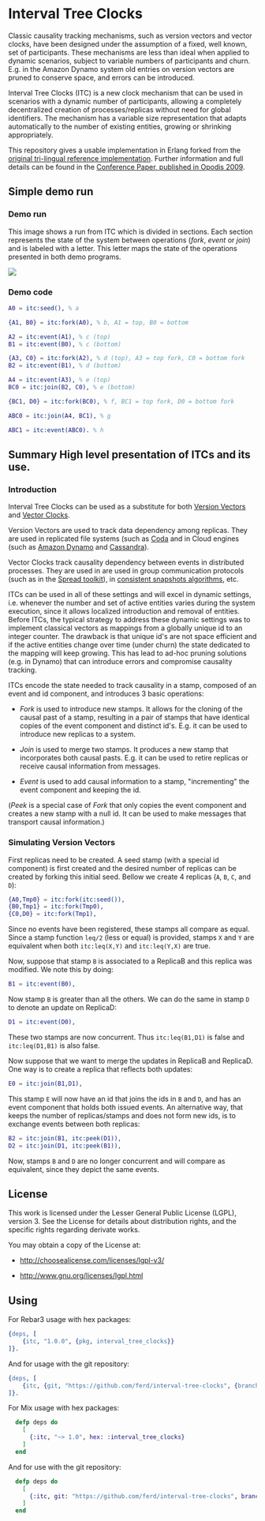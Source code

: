 # Interval Tree Clocks

Classic causality tracking mechanisms, such as version vectors and vector clocks, have been designed under the assumption of a fixed, well known, set of participants. These mechanisms are less than ideal when applied to dynamic scenarios, subject to variable numbers of participants and churn. E.g. in the Amazon Dynamo system old entries on version vectors are pruned to conserve space, and errors can be introduced.

Interval Tree Clocks (ITC) is a new clock mechanism that can be used in scenarios with a dynamic number of participants, allowing a completely decentralized creation of processes/replicas without need for global identifiers. The mechanism has a variable size representation that adapts automatically to the number of existing entities, growing or shrinking appropriately.

This repository gives a usable implementation in Erlang forked from the [original tri-lingual reference implementation](https://github.com/ricardobcl/Interval-Tree-Clocks). Further information and full details can be found in the [Conference Paper, published in Opodis 2009](http://gsd.di.uminho.pt/members/cbm/ps/itc2008.pdf).

## Simple demo run

### Demo run

This image shows a run from ITC which is divided in sections. Each section represents the state of the system between operations (_fork_, _event_ or _join_) and is labeled with a letter. This letter maps the state of the operations presented in both demo programs.

<a href="http://picasaweb.google.com/lh/photo/07P2CBMlkfauJ651E6eYpQ?feat=embedwebsite"><img src="http://lh3.ggpht.com/_tR0W8QwQsQY/S4ULQBCxDKI/AAAAAAAAAfQ/XW4C9AwOmJc/s800/execFlow.png" /></a>

### Demo code

```erlang
A0 = itc:seed(), % a

{A1, B0} = itc:fork(A0), % b, A1 = top, B0 = bottom

A2 = itc:event(A1), % c (top)
B1 = itc:event(B0), % c (bottom)

{A3, C0} = itc:fork(A2), % d (top), A3 = top fork, C0 = bottom fork
B2 = itc:event(B1), % d (bottom)

A4 = itc:event(A3), % e (top)
BC0 = itc:join(B2, C0), % e (bottom)

{BC1, D0} = itc:fork(BC0), % f, BC1 = top fork, D0 = bottom fork

ABC0 = itc:join(A4, BC1), % g

ABC1 = itc:event(ABC0). % h
```

## Summary High level presentation of ITCs and its use.

### Introduction

Interval Tree Clocks can be used as a substitute for both [Version Vectors](http://en.wikipedia.org/wiki/Version_vector) and [Vector Clocks](http://en.wikipedia.org/wiki/Vector_clock).

Version Vectors are used to track data dependency among replicas. They are used in replicated file systems (such as [Coda](http://en.wikipedia.org/wiki/Coda_(file_system)) and in Cloud engines (such as [Amazon Dynamo](http://en.wikipedia.org/wiki/Dynamo_(storage_system)) and [Cassandra](https://en.wikipedia.org/wiki/Apache_Cassandra)).

Vector Clocks track causality dependency between events in distributed processes. They are used in are used in group communication protocols (such as in the [Spread toolkit](https://en.wikipedia.org/wiki/Spread_Toolkit)), in [consistent snapshots algorithms](https://en.wikipedia.org/wiki/Snapshot_algorithm), etc.

ITCs can be used in all of these settings and will excel in dynamic settings, i.e. whenever the number and set of active entities varies during the system execution, since it allows localized introduction and removal of entities. Before ITCs, the typical strategy to address these dynamic settings was to implement classical vectors as mappings from a globally unique id to an integer counter. The drawback is that unique id's are not space efficient and if the active entities change over time (under churn) the state dedicated to the mapping will keep growing. This has lead to ad-hoc pruning solutions (e.g. in Dynamo) that can introduce errors and compromise causality tracking.

ITCs encode the state needed to track causality in a stamp, composed of an event and id component, and introduces 3 basic operations:

- *Fork* is used to introduce new stamps. It allows for the cloning of the causal past of a stamp, resulting in a pair of stamps that have identical copies of the event component and distinct id's. E.g. it can be used to introduce new replicas to a system.

- *Join* is used to merge two stamps. It produces a new stamp that incorporates both causal pasts. E.g. it can be used to retire replicas or receive causal information from messages.

- *Event* is used to add causal information to a stamp, "incrementing" the event component and keeping the id.

(*Peek* is a special case of *Fork* that only copies the event component and creates a new stamp with a null id. It can be used to make messages that transport causal information.)

### Simulating Version Vectors

First replicas need to be created. A seed stamp (with a special id component) is first created and the desired number of replicas can be created by forking this initial seed. Bellow we create 4 replicas (`A`, `B`, `C`, and `D`):

```erlang
{A0,Tmp0} = itc:fork(itc:seed()),
{B0,Tmp1} = itc:fork(Tmp0),
{C0,D0} = itc:fork(Tmp1),
```

Since no events have been registered, these stamps all compare as equal. Since a stamp function `leq/2` (less or equal) is provided, stamps `X` and `Y` are equivalent when both `itc:leq(X,Y)` and `itc:leq(Y,X)` are true.

Now, suppose that stamp `B` is associated to a ReplicaB and this replica was modified. We note this by doing:

```erlang
B1 = itc:event(B0),
```

Now stamp `B` is greater than all the others. We can do the same in stamp `D` to denote an update on ReplicaD:

```erlang
D1 = itc:event(D0),
```

These two stamps are now concurrent. Thus `itc:leq(B1,D1)` is false and `itc:leq(D1,B1)` is also false.

Now suppose that we want to merge the updates in ReplicaB and ReplicaD. One way is to create a replica that reflects both updates:

```erlang
E0 = itc:join(B1,D1),
```

This stamp `E` will now have an id that joins the ids in `B` and `D`, and has an event component that holds both issued events. An alternative way, that keeps the number of replicas/stamps and does not form new ids, is to exchange events between both replicas:

```erlang
B2 = itc:join(B1, itc:peek(D1)),
D2 = itc:join(D1, itc:peek(B1)),
```

Now, stamps `B` and `D` are no longer concurrent and will compare as equivalent, since they depict the same events.

## License

This work is licensed under the Lesser General Public License (LGPL), version
3. See the License for details about distribution rights, and the specific
rights regarding derivate works.

You may obtain a copy of the License at:

- http://choosealicense.com/licenses/lgpl-v3/

- http://www.gnu.org/licenses/lgpl.html

## Using

For Rebar3 usage with hex packages:

```erlang
{deps, [
    {itc, "1.0.0", {pkg, interval_tree_clocks}}
]}.
```

And for usage with the git repository:

```erlang
{deps, [
    {itc, {git, "https://github.com/ferd/interval-tree-clocks", {branch, "main"}}}
]}.
```

For Mix usage with hex packages:

```elixir
  defp deps do
    [
      {:itc, "~> 1.0", hex: :interval_tree_clocks}
    ]
  end
```

And for use with the git repository:

```elixir
  defp deps do
    [
      {:itc, git: "https://github.com/ferd/interval-tree-clocks", branch: "main"}
    ]
  end
```
